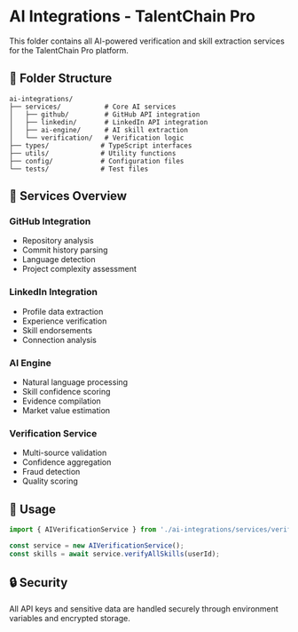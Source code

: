# AI Integrations - TalentChain Pro

This folder contains all AI-powered verification and skill extraction services for the TalentChain Pro platform.

## 📁 Folder Structure

```
ai-integrations/
├── services/           # Core AI services
│   ├── github/         # GitHub API integration
│   ├── linkedin/       # LinkedIn API integration  
│   ├── ai-engine/      # AI skill extraction
│   └── verification/   # Verification logic
├── types/             # TypeScript interfaces
├── utils/             # Utility functions
├── config/            # Configuration files
└── tests/             # Test files
```

## 🔧 Services Overview

### GitHub Integration
- Repository analysis
- Commit history parsing
- Language detection
- Project complexity assessment

### LinkedIn Integration  
- Profile data extraction
- Experience verification
- Skill endorsements
- Connection analysis

### AI Engine
- Natural language processing
- Skill confidence scoring
- Evidence compilation
- Market value estimation

### Verification Service
- Multi-source validation
- Confidence aggregation
- Fraud detection
- Quality scoring

## 🚀 Usage

```typescript
import { AIVerificationService } from './ai-integrations/services/verification';

const service = new AIVerificationService();
const skills = await service.verifyAllSkills(userId);
```

## 🔒 Security

All API keys and sensitive data are handled securely through environment variables and encrypted storage.